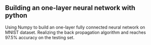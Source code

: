 ## Building an one-layer neural network with python

Using Numpy to build an one-layer fully connected neural network on MNIST dataset. Realizing the back propagation algorithm and reaches 97.5% accuracy on the testing set.

